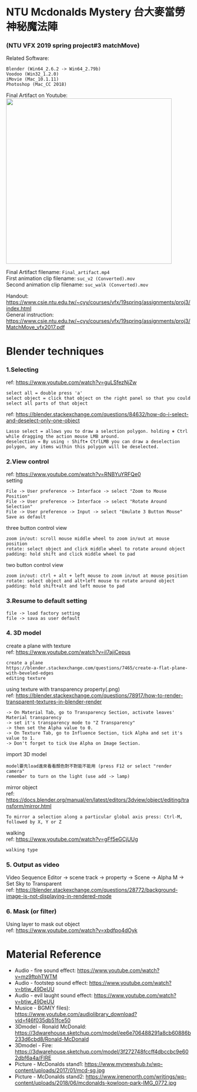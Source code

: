 # NTU Mcdonalds Mystery 台大麥當勞神秘魔法陣
### (NTU VFX 2019 spring project#3 matchMove)
Related Software:
```
Blender (Win64_2.6.2 -> Win64_2.79b)
Voodoo (Win32_1.2.0)
iMovie (Mac_10.1.11)
Photoshop (Mac_CC 2018)
```
Final Artifact on Youtube:  
<a href="https://www.youtube.com/watch?v=Ez4CHCjBK3o"><img src="https://i.imgur.com/in9swJX.png" width="450"></a>  


Final Artifact filename: ```Final_artifact.mp4```  
First animation clip filename: ```suc_v2 (Converted).mov```  
Second animation clip filename: ```suc_walk (Converted).mov```  
  
Handout: https://www.csie.ntu.edu.tw/~cyy/courses/vfx/19spring/assignments/proj3/index.html  
General instruction: https://www.csie.ntu.edu.tw/~cyy/courses/vfx/19spring/assignments/proj3/MatchMove_vfx2017.pdf

# Blender techniques
### 1.Selecting
ref: https://www.youtube.com/watch?v=guLSfezNjZw  
```
select all = double press 'a'
select object = click that object on the right panel so that you could select all parts of that object
```
ref: https://blender.stackexchange.com/questions/84632/how-do-i-select-and-deselect-only-one-object
```
Lasso select = allows you to draw a selection polygon. holding ⎈ Ctrl while dragging the action mouse LMB around. 
deselection = By using ⇧ Shift⎈ CtrlLMB you can draw a deselection polygon, any items within this polygon will be deselected.
```

### 2.View control
ref: https://www.youtube.com/watch?v=RNBYuYRFQe0  
setting
```
File -> User preference -> Interface -> select "Zoom to Mouse Position"
File -> User preference -> Interface -> select "Rotate Around Selection"
File -> User preference -> Input -> select "Emulate 3 Button Mouse"
Save as default
```
three button control view
```
zoom in/out: scroll mouse middle wheel to zoom in/out at mouse position
rotate: select object and click middle wheel to rotate around object
padding: hold shift and click middle wheel to pad
```
two button control view
```
zoom in/out: ctrl + alt + left mouse to zoom in/out at mouse position
rotate: select object and alt+left mouse to rotate around object
padding: hold shift+alt and left mouse to pad
```

### 3.Resume to default setting
```
file -> load factory setting
file -> sava as user default
```

### 4. 3D model
create a plane with texture  
ref: https://www.youtube.com/watch?v=il7ajiCepus  
```
create a plane 
https://blender.stackexchange.com/questions/7465/create-a-flat-plane-with-beveled-edges
editing texture
```
using texture with transparency property(.png)  
ref: https://blender.stackexchange.com/questions/78917/how-to-render-transparent-textures-in-blender-render  
```
-> On Material Tab, go to Transparency Section, activate leaves' Material transparency
-> set it's transparency mode to "Z Transparency"
-> then set the Alpha value to 0.
-> On Texture Tab, go to Influence Section, tick Alpha and set it's value to 1. 
-> Don't forget to tick Use Alpha on Image Section.
```
import 3D model
```
model要先load進來看看顏色對不對能不能用 (press F12 or select "render camera"
remember to turn on the light (use add -> lamp)
```
mirror object  
ref: https://docs.blender.org/manual/en/latest/editors/3dview/object/editing/transform/mirror.html  
```
To mirror a selection along a particular global axis press: Ctrl-M, followed by X, Y or Z
```
walking  
ref: https://www.youtube.com/watch?v=gFf5eGCjUUg  
```
walking type 
```

### 5. Output as video
Video Sequence Editor -> scene track -> property -> Scene -> Alpha M -> Set Sky to Transparent  
ref: https://blender.stackexchange.com/questions/28772/background-image-is-not-displaying-in-rendered-mode  

### 6. Mask (or filter)
Using layer to mask out object  
ref: https://www.youtube.com/watch?v=xbdfpo4dOyk  

# Material Reference
- Audio - fire sound effect: https://www.youtube.com/watch?v=mz9ftphTWTM   
- Audio - footstep sound effect: https://www.youtube.com/watch?v=btiw_49DeUU  
- Audio - evil laught sound effect: https://www.youtube.com/watch?v=btiw_49DeUU  
- Musice - BGM(Y files): https://www.youtube.com/audiolibrary_download?vid=f46f035db51fce50  
- 3Dmodel - Ronald McDonald: https://3dwarehouse.sketchup.com/model/ee6e706488291a8cb60886b233d6cbd8/Ronald-McDonald  
- 3Dmodel - Fire: https://3dwarehouse.sketchup.com/model/3f272748fccff4dbccbc9e602dbf6a4a/FIRE  
- Picture - McDonalds stand1: https://www.mynewshub.tv/wp-content/uploads/2017/01/mcd-sg.jpg  
- Picture - McDonalds stand2: https://www.irenenorth.com/writings/wp-content/uploads/2018/06/mcdonalds-kowloon-park-IMG_0772.jpg  
